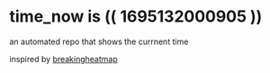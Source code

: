 # time_now is (( 1695132000905 ))

an automated repo that shows the currnent time

inspired by [breakingheatmap](https://github.com/breakingheatmap/breakingheatmap)